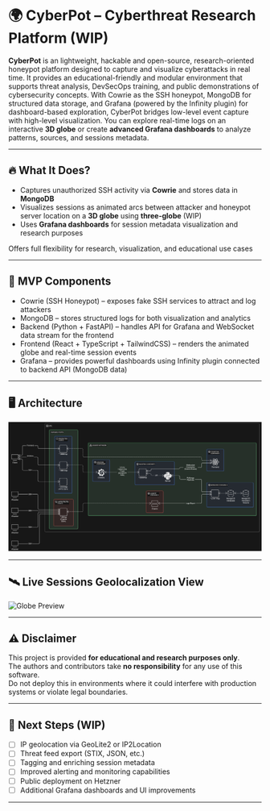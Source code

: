 # 🌍 CyberPot – Cyberthreat Research Platform (WIP)

**CyberPot** is an lightweight, hackable and open-source, research-oriented honeypot platform designed to capture and visualize cyberattacks in real time. It provides an educational-friendly and modular environment that supports threat analysis, DevSecOps training, and public demonstrations of cybersecurity concepts.
With Cowrie as the SSH honeypot, MongoDB for structured data storage, and Grafana (powered by the Infinity plugin) for dashboard-based exploration, CyberPot bridges low-level event capture with high-level visualization.
You can explore real-time logs on an interactive **3D globe** or create **advanced Grafana dashboards** to analyze patterns, sources, and sessions metadata.

---

## 🔥 What It Does?

- Captures unauthorized SSH activity via **Cowrie** and stores data in **MongoDB**
- Visualizes sessions as animated arcs between attacker and honeypot server location on a **3D globe** using **three-globe** (WIP)
- Uses **Grafana dashboards** for session metadata visualization and research purposes

Offers full flexibility for research, visualization, and educational use cases

---

## 📡 MVP Components

- Cowrie (SSH Honeypot) – exposes fake SSH services to attract and log attackers
- MongoDB – stores structured logs for both visualization and analytics
- Backend (Python + FastAPI) – handles API for Grafana and WebSocket data stream for the frontend
- Frontend (React + TypeScript + TailwindCSS) – renders the animated globe and real-time session events
- Grafana – provides powerful dashboards using Infinity plugin connected to backend API (MongoDB data)

---

## 🖥️ Architecture

![Globe Preview](img/structure.png)

---

## 🛰️ Live Sessions Geolocalization View 

![Globe Preview](img/globe.gif)

---

## ⚠️ Disclaimer

This project is provided **for educational and research purposes only**.  
The authors and contributors take **no responsibility** for any use of this software.  
Do not deploy this in environments where it could interfere with production systems or violate legal boundaries.

---

## 🧩 Next Steps (WIP)

- [ ] IP geolocation via GeoLite2 or IP2Location
- [ ] Threat feed export (STIX, JSON, etc.)
- [ ] Tagging and enriching session metadata
- [ ] Improved alerting and monitoring capabilities
- [ ] Public deployment on Hetzner
- [ ] Additional Grafana dashboards and UI improvements

---
